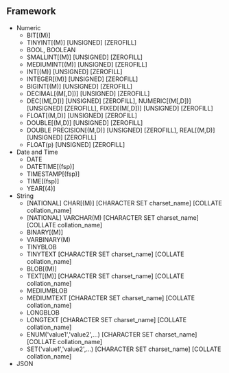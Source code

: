 ## Framework
- Numeric 
    - BIT[(M)]
    - TINYINT[(M)] [UNSIGNED] [ZEROFILL]
    - BOOL, BOOLEAN
    - SMALLINT[(M)] [UNSIGNED] [ZEROFILL]
    - MEDIUMINT[(M)] [UNSIGNED] [ZEROFILL]
    - INT[(M)] [UNSIGNED] [ZEROFILL]
    - INTEGER[(M)] [UNSIGNED] [ZEROFILL]
    - BIGINT[(M)] [UNSIGNED] [ZEROFILL]
    - DECIMAL[(M[,D])] [UNSIGNED] [ZEROFILL]
    - DEC[(M[,D])] [UNSIGNED] [ZEROFILL], NUMERIC[(M[,D])] [UNSIGNED] [ZEROFILL], FIXED[(M[,D])] [UNSIGNED] [ZEROFILL]
    - FLOAT[(M,D)] [UNSIGNED] [ZEROFILL]
    - DOUBLE[(M,D)] [UNSIGNED] [ZEROFILL]
    - DOUBLE PRECISION[(M,D)] [UNSIGNED] [ZEROFILL], REAL[(M,D)] [UNSIGNED] [ZEROFILL]
    - FLOAT(p) [UNSIGNED] [ZEROFILL]
-  Date and Time
    - DATE
    - DATETIME[(fsp)]
    - TIMESTAMP[(fsp)]
    - TIME[(fsp)]
    - YEAR[(4)]
- String 
    - [NATIONAL] CHAR[(M)] [CHARACTER SET charset_name] [COLLATE collation_name]
    - [NATIONAL] VARCHAR(M) [CHARACTER SET charset_name] [COLLATE collation_name]
    - BINARY[(M)]
    - VARBINARY(M)
    - TINYBLOB
    - TINYTEXT [CHARACTER SET charset_name] [COLLATE collation_name]
    - BLOB[(M)]
    - TEXT[(M)] [CHARACTER SET charset_name] [COLLATE collation_name]
    - MEDIUMBLOB
    - MEDIUMTEXT [CHARACTER SET charset_name] [COLLATE collation_name]
    - LONGBLOB
    - LONGTEXT [CHARACTER SET charset_name] [COLLATE collation_name]
    - ENUM('value1','value2',...) [CHARACTER SET charset_name] [COLLATE collation_name]
    - SET('value1','value2',...) [CHARACTER SET charset_name] [COLLATE collation_name]
- JSON        
